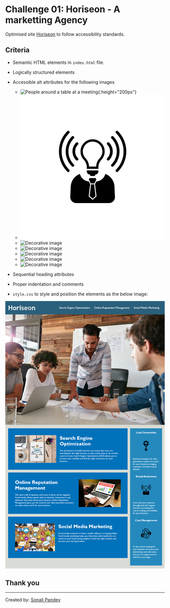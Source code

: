 # Challenge 01: Horiseon - A marketting Agency

Optimised site [Horiseon](https://sonali-pandey.github.io/Horiseon/) to follow accessibility standards.

## Criteria

* Semantic HTML elements in `index.html` file.

* Logically structured elements

* Accessible alt attributes for the following images

    * ![People around a table at a meeting](./assets/images/digital-marketing-meeting.jpg){:height="200px"}
    * ![Decorative image](./assets/images/brand-awareness.png)
    * ![Decorative image](./assets/images/cost-management.png=200x)
    * ![Decorative image](./assets/images/lead-generation.png=200x)
    * ![Decorative image](./assets/images/online-reputation-management.jpg=200x)
    * ![Decorative image](./assets/images/search-engine-optimization.jpg=200x)
    * ![Decorative image](./assets/images/social-media-marketting.jpg=200x)


* Sequential heading attributes

* Proper indentation and comments

* `style.css` to style and position the elements as the below image:


![A webpage with main header displaying marketting agency name and navigation links, hero section with a marketting meeting image, content of the site below the meeting picture and benefits for the customer at the right side of the content](./assets/images/Horiseon-mockup.png)


## Thank you
---
Created by: [Sonali Pandey](github.com/sonali-pandey)
